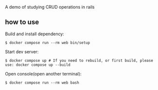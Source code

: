 A demo of studying CRUD operations in rails

## how to use

Build and install dependency:

```
$ docker compose run --rm web bin/setup
```

Start dev server:

```
$ docker compose up # If you need to rebuild, or first build, please use: docker compose up --build
```

Open console(open another terminal):

```
$ docker compose run --rm web bash
```